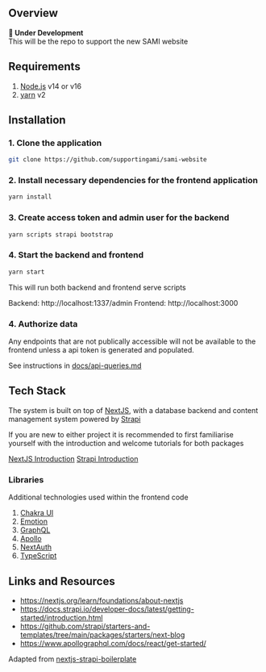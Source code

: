 ## Overview

**🚧 Under Development**  
This will be the repo to support the new SAMI website

## Requirements

1. [Node.js](https://nodejs.org/) v14 or v16
2. [yarn](https://yarnpkg.com/getting-started/install) v2

## Installation

### 1. Clone the application

```sh
git clone https://github.com/supportingami/sami-website
```

### 2. Install necessary dependencies for the frontend application

```sh
yarn install
```

### 3. Create access token and admin user for the backend

```sh
yarn scripts strapi bootstrap
```

### 4. Start the backend and frontend

```sh
yarn start
```

This will run both backend and frontend serve scripts

Backend: http://localhost:1337/admin
Frontend: http://localhost:3000

### 4. Authorize data

Any endpoints that are not publically accessible will not be available to the frontend unless a api token is generated and populated.

See instructions in [docs/api-queries.md](docs\api-queries.md)

## Tech Stack

The system is built on top of [NextJS](https://nextjs.org/), with a database backend and content management system powered by [Strapi](https://strapi.io/)

If you are new to either project it is recommended to first familiarise yourself with the introduction and welcome tutorials for both packages

[NextJS Introduction](https://nextjs.org/learn/foundations/about-nextjs)
[Strapi Introduction](https://docs.strapi.io/developer-docs/latest/getting-started/introduction.html)

### Libraries

Additional technologies used within the frontend code

1. [Chakra UI](https://chakra-ui.com/)
2. [Emotion](https://emotion.sh/)
3. [GraphQL](https://graphql.org/)
4. [Apollo](https://www.apollographql.com/)
5. [NextAuth](https://next-auth.js.org/)
6. [TypeScript](https://www.typescriptlang.org/)

## Links and Resources

- https://nextjs.org/learn/foundations/about-nextjs
- https://docs.strapi.io/developer-docs/latest/getting-started/introduction.html
- https://github.com/strapi/starters-and-templates/tree/main/packages/starters/next-blog
- https://www.apollographql.com/docs/react/get-started/

Adapted from [nextjs-strapi-boilerplate](https://github.com/ghoshnirmalya/nextjs-strapi-boilerplate)
